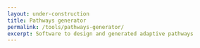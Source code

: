 ```yaml
---
layout: under-construction
title: Pathways generator
permalink: /tools/pathways-generator/
excerpt: Software to design and generated adaptive pathways
---
```

